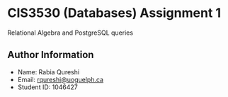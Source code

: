 # CIS3530 (Databases) Assignment 1
Relational Algebra and PostgreSQL queries

## Author Information
* Name: Rabia Qureshi
* Email: rqureshi@uoguelph.ca
* Student ID: 1046427
